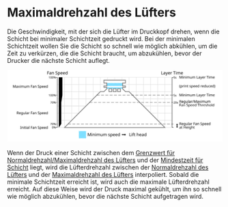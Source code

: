 Maximaldrehzahl des Lüfters
====
Die Geschwindigkeit, mit der sich die Lüfter im Druckkopf drehen, wenn die Schicht bei minimaler Schichtzeit gedruckt wird. Bei der minimalen Schichtzeit wollen Sie die Schicht so schnell wie möglich abkühlen, um die Zeit zu verkürzen, die die Schicht braucht, um abzukühlen, bevor der Drucker die nächste Schicht auflegt.

![Welche Lüfterdrehzahl wird wo verwendet](../images/cool_fan_speed.svg)

Wenn der Druck einer Schicht zwischen dem [Grenzwert für Normaldrehzahl/Maximaldrehzahl des Lüfters](cool_min_layer_time_fan_speed_max.md) und der [Mindestzeit für Schicht](cool_min_layer_time.md) liegt, wird die Lüfterdrehzahl zwischen der [Normaldrehzahl des Lüfters](cool_fan_speed_min.md) und der [Maximaldrehzahl des Lüfters](cool_fan_speed_max.md) interpoliert. Sobald die minimale Schichtzeit erreicht ist, wird auch die maximale Lüfterdrehzahl erreicht. Auf diese Weise wird der Druck maximal gekühlt, um ihn so schnell wie möglich abzukühlen, bevor die nächste Schicht aufgetragen wird.